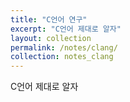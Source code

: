 ```yaml
---
title: "C언어 연구"
excerpt: "C언어 제대로 알자"
layout: collection
permalink: /notes/clang/
collection: notes_clang
---
```


C언어 제대로 알자